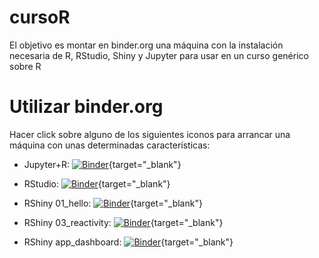 # cursoR

El objetivo es montar en binder.org una máquina con la instalación necesaria de R, RStudio, Shiny y Jupyter para usar en un curso genérico sobre R


# Utilizar binder.org

Hacer click sobre alguno de los siguientes iconos para arrancar una máquina con unas determinadas características:

- Jupyter+R: [![Binder](http://mybinder.org/badge_logo.svg)](http://mybinder.org/v2/gh/calote/cursoR/master?filepath=index.ipynb){target="_blank"}

- RStudio: [![Binder](http://mybinder.org/badge_logo.svg)](http://mybinder.org/v2/gh/calote/cursoR/master?urlpath=rstudio){target="_blank"}

- RShiny 01_hello: [![Binder](http://mybinder.org/badge_logo.svg)](http://mybinder.org/v2/gh/calote/cursoR/master?urlpath=shiny/aplicacionesShiny/01_hello/){target="_blank"}

- RShiny 03_reactivity: [![Binder](http://mybinder.org/badge_logo.svg)](http://mybinder.org/v2/gh/calote/cursoR/master?urlpath=shiny/aplicacionesShiny/03_reactivity/){target="_blank"}

- RShiny app_dashboard: [![Binder](http://mybinder.org/badge_logo.svg)](http://mybinder.org/v2/gh/calote/cursoR/master?urlpath=shiny/aplicacionesShiny/app_dashboard/){target="_blank"}
